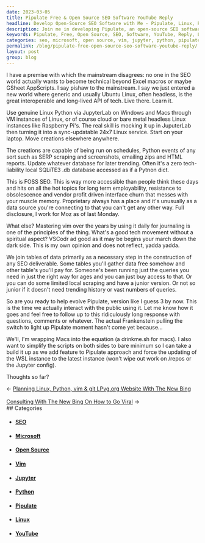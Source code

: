 ```yaml
---
date: 2023-03-05
title: Pipulate Free & Open Source SEO Software YouTube Reply
headline: Develop Open-Source SEO Software with Me - Pipulate, Linux, Python, JupyterLab, and Raspberry Pi's!
description: Join me in developing Pipulate, an open-source SEO software powered by Linux, Python, JupyterLab, and Raspberry Pi's. I'm creating a 24/7 service to do SERP scraping, HTML report emailing, and more. Plus, I'm working on a way to simplify the scripts and update the W - come join me!
keywords: Pipulate, Free, Open Source, SEO, Software, YouTube, Reply, Linux, Python, JupyterLab, Raspberry Pi, 24/7 service, SERP scraping, HTML report emailing, Vim, VSCode, Paid Sources, Scripts, Update
categories: seo, microsoft, open source, vim, jupyter, python, pipulate, linux, youtube
permalink: /blog/pipulate-free-open-source-seo-software-youtube-reply/
layout: post
group: blog
---
```



I have a premise with which the mainstream disagrees: no one in the SEO world actually wants to become technical beyond Excel macros or maybe GSheet AppScripts. I say pishaw to the mainstream. I say we just entered a new world where generic and usually Ubuntu Linux, often headless, is the great interoperable and long-lived API of tech. Live there. Learn it.

Use genuine Linux Python via JupyterLab on Windows and Macs through VM instances of Linux, or of course cloud or bare metal headless Linux instances like Raspberry Pi's. The real skill is mocking it up in JuputerLab then turning it into a sync-updatable 24x7 Linux service. Start on your laptop. Move creations elsewhere anywhere.

The creations are capable of being run on schedules, Python events of any sort such as SERP scraping and screenshots, emailing zips and HTML reports. Update whatever database for later trending. Often it's a zero tech-liability local SQLiTE3 .db database accessed as if a Pytnon dict.

This is FOSS SEO. This is way more accessible than people think these days and hits on all the hot topics for long term employability, resistance to obsolescence and vendor profit driven interface churn that messes with your muscle memory. Proprietary always has a place and it's unusually as a data source you're connecting to that you can't get any other way. Full disclosure, I work for Moz as of last Monday.

What else? Mastering vim over the years by using it daily for journaling is one of the principles of the thing. What's a good tech movement without a spiritual aspect? VSCodr ad good as it may be begins your march down the dark side. This is my own opinion and does not reflect, yadda yadda.

We join tables of data primarily as a necessary step in the construction of any SEO deliverable. Some tables you'll gather data free somehow and other table's you'll pay for. Someone's been running just the queries you need in just the right way for ages and you can just buy access to that. Or you can do some limited local scraping and have a junior version. Or not so junior if it doesn't need trending history or vast numbers of queries.

So are you ready to help evolve Pipulate, version like I guess 3 by now. This is the time we actually interact with the public using it. Let me know how it goes and feel free to follow up to this ridiculously long response with questions, comments or whatever. The actual Frankenstein pulling the switch to light up Pipulate moment hasn't come yet because…

We'll, I'm wrapping Macs into the equation (a drinkme.sh for macs). I also want to simplify the scripts on both sides to bare minimum so I can take a build it up as we add feature to Pipulate approach and force the updating of the WSL instance to the latest instance (won't wipe out work on /repos or the Jupyter config).

Thoughts so far?


<div class="arrow-links"><div class="post-nav-prev"><span class="arrow">&larr;&nbsp;</span><a href="/blog/planning-linux-python-vim-git-lpvg-org-website-with-the-new-bing/">Planning Linux, Python, vim & git LPvg.org Website With The New Bing</a></div> &nbsp; <div class="post-nav-next"><a href="/blog/consulting-with-the-new-bing-on-how-to-go-viral/">Consulting With The New Bing On How to Go Viral</a><span class="arrow">&nbsp;&rarr;</span></div></div>
## Categories

<ul>
<li><h4><a href='/seo/'>SEO</a></h4></li>
<li><h4><a href='/microsoft/'>Microsoft</a></h4></li>
<li><h4><a href='/open-source/'>Open Source</a></h4></li>
<li><h4><a href='/vim/'>Vim</a></h4></li>
<li><h4><a href='/jupyter/'>Jupyter</a></h4></li>
<li><h4><a href='/python/'>Python</a></h4></li>
<li><h4><a href='/pipulate/'>Pipulate</a></h4></li>
<li><h4><a href='/linux/'>Linux</a></h4></li>
<li><h4><a href='/youtube/'>YouTube</a></h4></li></ul>